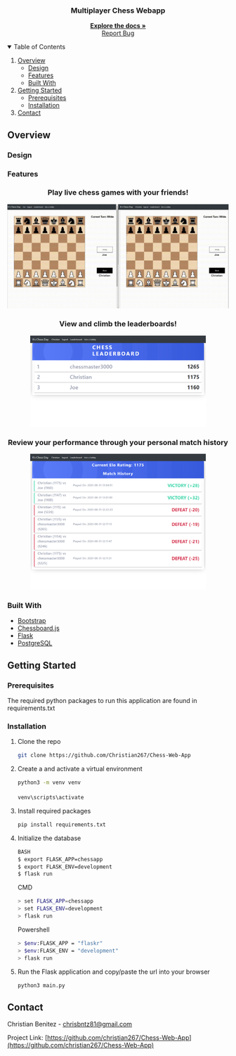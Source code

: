 
<!-- PROJECT LOGO -->

<p align="center">
  <h3 align="center">Multiplayer Chess Webapp</h3>
  <p align="center">
    <a href="https://github.com/Christian267/Chess-Web-App"><strong>Explore the docs »</strong></a>
    <br />
    <a href="https://github.com/othneildrew/Best-README-Template"></a>
    <a href="https://github.com/christian267/chess-web-app/issues">Report Bug</a>
  </p>
</p>



<!-- TABLE OF CONTENTS -->
<details open="open">
  <summary>Table of Contents</summary>
  <ol>
    <li>
      <a href="#overview">Overview</a>
      <ul>
        <li><a href="#design">Design</a></li>
      </ul>
      <ul>
        <li><a href="#features">Features</a></li>
      </ul>
      <ul>
        <li><a href="#built-with">Built With</a></li>
      </ul>
    </li>
    <li>
      <a href="#getting-started">Getting Started</a>
      <ul>
        <li><a href="#prerequisites">Prerequisites</a></li>
        <li><a href="#installation">Installation</a></li>
      </ul>
    </li>
    <li><a href="#contact">Contact</a></li>
  </ol>
</details>



<!-- ABOUT THE PROJECT -->
## Overview
### Design

### Features
  <h3 align="center">Play live chess games with your friends!</h3>
<p align="center">
  <img src=".\images\chess_demo.gif" width=550>
</p>
  <h3 align="center">View and climb the leaderboards!</h3>
<p align="center">
  <img src=".\images\leaderboard.png" width=400>
</p>
  <h3 align="center">Review your performance through your personal match history</h3>
<p align="center">
  <img src=".\images\match_history.png" width=400>
</p>


### Built With
* [Bootstrap](https://getbootstrap.com)
* [Chessboard.js](https://chessboardjs.com/)
* [Flask](https://flask.palletsprojects.com/en/2.0.x/)
* [PostgreSQL](https://www.postgresql.org/)



<!-- GETTING STARTED -->
## Getting Started

### Prerequisites

The required python packages to run this application are found in requirements.txt

### Installation

<!-- 1. Get a free API Key at [https://example.com](https://example.com) -->
1. Clone the repo
   ```sh
   git clone https://github.com/Christian267/Chess-Web-App
   ```
2. Create a and activate a virtual environment
   ```sh
   python3 -m venv venv

   venv\scripts\activate
   ```
3. Install required packages
   ```sh
   pip install requirements.txt
   ```
4. Initialize the database
   ```sh
   BASH
   $ export FLASK_APP=chessapp
   $ export FLASK_ENV=development
   $ flask run
   ```
   CMD
   ```sh
   > set FLASK_APP=chessapp
   > set FLASK_ENV=development
   > flask run
   ```
   Powershell
   ```sh
   > $env:FLASK_APP = "flaskr"
   > $env:FLASK_ENV = "development"
   > flask run
   ```
  
5. Run the Flask application and copy/paste the url into your browser
   ```sh
   python3 main.py
   ```
<!-- CONTACT -->
## Contact

Christian Benitez - chrisbntz81@gmail.com

Project Link: [https://github.com/christian267/Chess-Web-App](https://github.com/christian267/Chess-Web-App)
